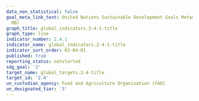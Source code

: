 ```yaml
---
data_non_statistical: false
goal_meta_link_text: United Nations Sustainable Development Goals Metadata (PDF 4.0
  MB)
graph_title: global_indicators.2-4-1-title
graph_type: line
indicator_number: 2.4.1
indicator_name: global_indicators.2-4-1-title
indicator_sort_order: 02-04-01
published: true
reporting_status: notstarted
sdg_goal: '2'
target_name: global_targets.2-4-title
target_id: '2.4'
un_custodian_agency: Food and Agriculture Organization (FAO)
un_designated_tier: '3'
---
```

